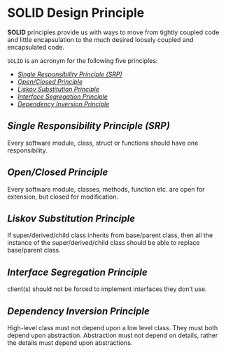   # SOLID Design Principle

**SOLID** principles provide us with ways to move from tightly coupled code and little encapsulation to the much desired loosely coupled and encapsulated code. 

`SOLID` is an acronym for the following five principles:
  - [_Single Responsibility Principle (SRP)_<br>](#single-responsibility-principle-srp)
  - [_Open/Closed Principle_<br>](#openclosed-principle)
  - [_Liskov Substitution Principle_<br>](#liskov-substitution-principle)
  - [_Interface Segregation Principle_<br>](#interface-segregation-principle)
  - [_Dependency Inversion Principle_<br>](#dependency-inversion-principle)

<a name="single-responsibility-principle-srp"></a>
## _Single Responsibility Principle (SRP)_<br>
Every software module, class, struct or functions should have one responsibility.

<a name="openclosed-principle"></a>
## _Open/Closed Principle_<br>
Every software module, classes, methods, function etc. are open for extension, but closed for modification.

<a name="liskov-substitution-principle"></a>
## _Liskov Substitution Principle_<br>
If super/derived/child class inherits from base/parent class, then all the instance of the super/derived/child class should be able to replace base/parent class.

<a name="interface-segregation-principle"></a>
## _Interface Segregation Principle_<br>
client(s) should not be forced to implement interfaces they don’t use.

<a name="dependency-inversion-principle"></a>
## _Dependency Inversion Principle_<br>
High-level class must not depend upon a low level class. They must both depend upon abstraction. Abstraction must not depend on details, rather the details must depend upon abstractions.


  

